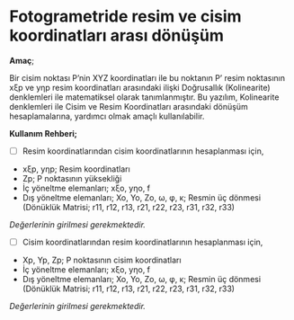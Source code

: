 # Fotogrametride resim ve cisim koordinatları arası dönüşüm

**Amaç**;

Bir cisim noktası P’nin XYZ koordinatları ile bu noktanın P’ resim noktasının xξp ve yηp resim koordinatları arasındaki ilişki Doğrusallık (Kolinearite) denklemleri ile matematiksel olarak tanımlanmıştır.   Bu yazılım, Kolinearite denklemleri ile Cisim ve Resim Koordinatları arasındaki dönüşüm hesaplamalarına, yardımcı olmak amaçlı kullanılabilir.

**Kullanım Rehberi;**

- [ ] Resim koordinatlarından cisim koordinatlarının hesaplanması için,

+ xξp, yηp; Resim koordinatları
+ Zp; P noktasının yüksekliği
+ İç yöneltme elemanları; xξo, yηo, f
+ Dış yöneltme elemanları; Xo, Yo, Zo, ω, φ, κ; Resmin üç dönmesi (Dönüklük Matrisi; r11, r12, r13, r21, r22, r23, r31, r32, r33)

*Değerlerinin girilmesi gerekmektedir.*

- [ ] Cisim koordinatlarından resim koordinatlarının hesaplanması için,

+ Xp, Yp, Zp; P noktasının cisim koordinatları
+ İç yöneltme elemanları; xξo, yηo, f
+ Dış yöneltme elemanları; Xo, Yo, Zo, ω, φ, κ; Resmin üç dönmesi (Dönüklük Matrisi; r11, r12, r13, r21, r22, r23, r31, r32, r33)

*Değerlerinin girilmesi gerekmektedir.*
